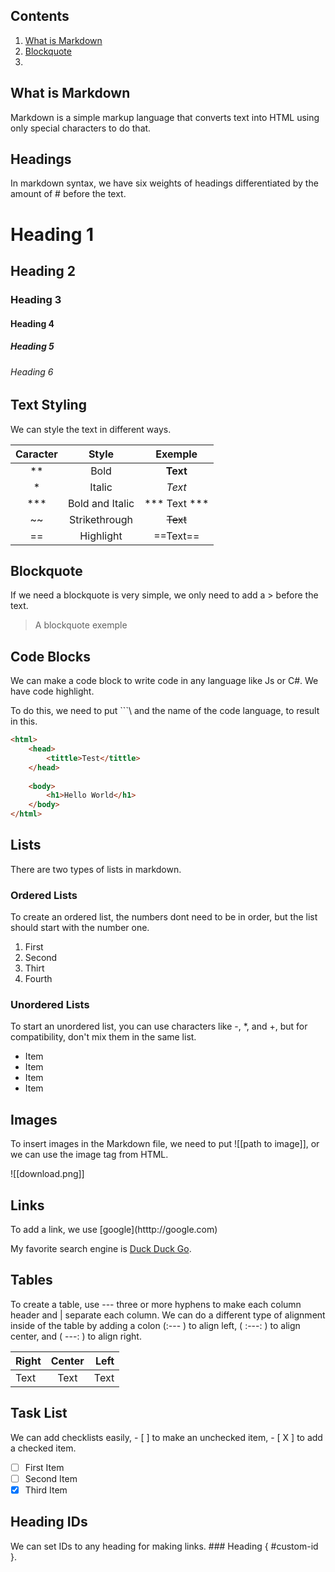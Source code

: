 
## Contents

1. [What is Markdown](#teste)
2. [Blockquote](#Blockquote)
3. 



## What is Markdown

Markdown is a simple markup language that converts text into HTML using only special characters to do that.

## Headings 

In markdown syntax, we have six weights of headings differentiated by the amount of # before the text.
 
# Heading 1

## Heading 2

### Heading 3 

#### Heading 4 

##### Heading 5

###### Heading 6

## Text Styling

We can style the text in different ways.

| Caracter | Style | Exemple |
| :--------------: | :--------: | :--------------: |
| ** | Bold | **Text** |
| * | Italic | *Text* |
| *** | Bold and Italic | *** Text *** |
| ~~ | Strikethrough | ~~Text~~ |
| == | Highlight | ==Text== |

## Blockquote

If we need a blockquote is very simple, we only need to add a > before the text. 

> A blockquote exemple

## Code Blocks

We can make a code block to write code in any language like Js or C#. We have code highlight.

To do this, we need to put \`\`\`\ and the name of the code language, to result in this.

```html
<html>
	<head>
		<tittle>Test</tittle>
	</head>
	
	<body>
		<h1>Hello World</h1>
	</body>
</html>
```

## Lists

There are two types of lists in markdown.

### Ordered Lists

To create an ordered list, the numbers dont need to be in order, but the list should start with the number one.

1. First
2. Second
3. Thirt
4. Fourth

### Unordered Lists

To start an unordered list, you can use characters like -, *, and +, but for compatibility, don't mix them in the same list.

- Item
- Item
- Item
- Item

## Images

To insert images in the Markdown file, we need to put \!\[\[path to image\]\], or we can use the image tag from HTML.

![[download.png]]

## Links

To add a link, we use \[google\]\(htttp://google.com\)

My favorite search engine is [Duck Duck Go](https://duckduckgo.com "The best search engine for privacy").

## Tables

To create a table, use --- three or more hyphens to make each column header and | separate each column. We can do a different type of alignment inside of the table by adding a colon (:--- ) to align left, ( :---: ) to align center, and ( ---: ) to align right. 

| Right | Center | Left |
| :--- | :---: | ---: |
| Text | Text | Text |

## Task List 

We can add checklists easily, - [ ] to make an unchecked item, - [ X ] to add a checked item.

- [ ] First Item
- [ ] Second Item
- [X] Third Item 

## Heading IDs

We can set IDs to any heading for making links. \#\#\# Heading { #custom-id }.




